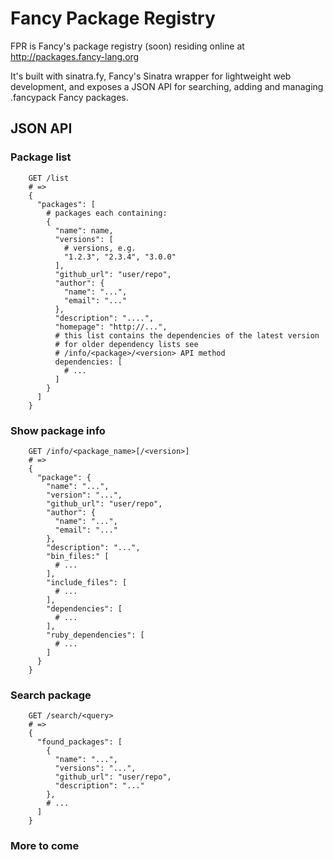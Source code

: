 # Fancy Package Registry

FPR is Fancy's package registry (soon) residing online at
http://packages.fancy-lang.org

It's built with sinatra.fy, Fancy's Sinatra wrapper for lightweight
web development, and exposes a JSON API for searching, adding and
managing .fancypack Fancy packages.

## JSON API

### Package list

        GET /list
        # =>
        {
          "packages": [
            # packages each containing:
            {
              "name": name,
              "versions": [
                # versions, e.g.
                "1.2.3", "2.3.4", "3.0.0"
              ],
              "github_url": "user/repo",
              "author": {
                "name": "...",
                "email": "..."
              },
              "description": "....",
              "homepage": "http://...",
              # this list contains the dependencies of the latest version
              # for older dependency lists see
              # /info/<package>/<version> API method
              dependencies: [
                # ...
              ]
            }
          ]
        }


### Show package info

        GET /info/<package_name>[/<version>]
        # =>
        {
          "package": {
            "name": "...",
            "version": "...",
            "github_url": "user/repo",
            "author": {
              "name": "...",
              "email": "..."
            },
            "description": "...",
            "bin_files:" [
              # ...
            ],
            "include_files": [
              # ...
            ],
            "dependencies": [
              # ...
            ],
            "ruby_dependencies": [
              # ...
            ]
          }
        }


### Search package

        GET /search/<query>
        # =>
        {
          "found_packages": [
            {
              "name": "...",
              "versions": "...",
              "github_url": "user/repo",
              "description": "..."
            },
            # ...
          ]
        }


### More to come
